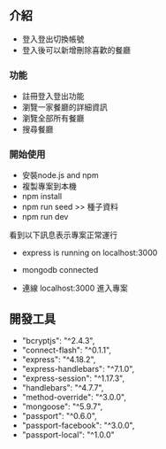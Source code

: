 ## 介紹
- 登入登出切換帳號
- 登入後可以新增刪除喜歡的餐廳

### 功能
- 註冊登入登出功能
- 瀏覽一家餐廳的詳細資訊
- 瀏覽全部所有餐廳
- 搜尋餐廳

### 開始使用
- 安裝node.js and npm
- 複製專案到本機
- npm install
- npm run seed >> 種子資料
- npm run dev

看到以下訊息表示專案正常運行
- express is running on localhost:3000
- mongodb connected 

- 連線 localhost:3000 進入專案


## 開發工具
- "bcryptjs": "^2.4.3",
- "connect-flash": "^0.1.1",
- "express": "^4.18.2",
- "express-handlebars": "^7.1.0",
- "express-session": "^1.17.3",
- "handlebars": "^4.7.7",
- "method-override": "^3.0.0",
- "mongoose": "^5.9.7",
- "passport": "^0.6.0",
- "passport-facebook": "^3.0.0",
- "passport-local": "^1.0.0"
